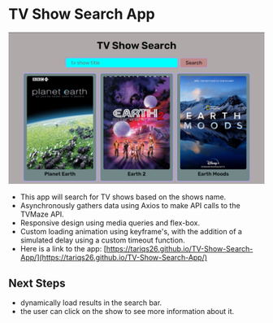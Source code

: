 # TV Show Search App

<!-- add image to file-->
![alt](readme.png)

- This app will search for TV shows based on the shows name.
- Asynchronously gathers data using Axios to make API calls to the TVMaze API.
- Responsive design using media queries and flex-box.
- Custom loading animation using keyframe's, with the addition of a simulated delay using a custom timeout function.
- Here is a link to the app: [https://tariqs26.github.io/TV-Show-Search-App/](https://tariqs26.github.io/TV-Show-Search-App/)

## Next Steps
- dynamically load results in the search bar.
- the user can click on the show to see more information about it.